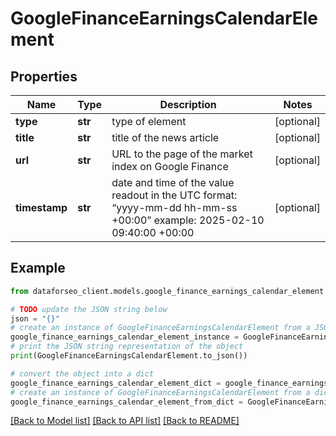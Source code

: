 # GoogleFinanceEarningsCalendarElement


## Properties

Name | Type | Description | Notes
------------ | ------------- | ------------- | -------------
**type** | **str** | type of element | [optional] 
**title** | **str** | title of the news article | [optional] 
**url** | **str** | URL to the page of the market index on Google Finance | [optional] 
**timestamp** | **str** | date and time of the value readout in the UTC format: “yyyy-mm-dd hh-mm-ss +00:00” example: 2025-02-10 09:40:00 +00:00 | [optional] 

## Example

```python
from dataforseo_client.models.google_finance_earnings_calendar_element import GoogleFinanceEarningsCalendarElement

# TODO update the JSON string below
json = "{}"
# create an instance of GoogleFinanceEarningsCalendarElement from a JSON string
google_finance_earnings_calendar_element_instance = GoogleFinanceEarningsCalendarElement.from_json(json)
# print the JSON string representation of the object
print(GoogleFinanceEarningsCalendarElement.to_json())

# convert the object into a dict
google_finance_earnings_calendar_element_dict = google_finance_earnings_calendar_element_instance.to_dict()
# create an instance of GoogleFinanceEarningsCalendarElement from a dict
google_finance_earnings_calendar_element_from_dict = GoogleFinanceEarningsCalendarElement.from_dict(google_finance_earnings_calendar_element_dict)
```
[[Back to Model list]](../README.md#documentation-for-models) [[Back to API list]](../README.md#documentation-for-api-endpoints) [[Back to README]](../README.md)


